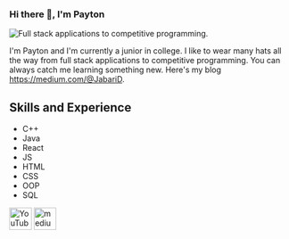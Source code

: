 ### Hi there 👋, I'm Payton
![Full stack applications to competitive programming. ](https://avatars2.githubusercontent.com/u/52969350?s=460&u=2d32f306483c80e4cffab75ce10be5eb2f71195a&v=4)

I'm Payton and I'm currently a junior in college. I like to wear many hats all the way from full stack applications to competitive programming. You can always catch me learning something new. Here's my blog https://medium.com/@JabariD.

## Skills and Experience
* C++
* Java
* React
* JS
* HTML
* CSS
* OOP
* SQL



[<img src='https://cdn.jsdelivr.net/npm/simple-icons@3.0.1/icons/youtube.svg' alt='YouTube' height='40'>](https://www.youtube.com/channel/UCxhUW6cZDuHg3z9SAy6Fdew)  [<img src='https://cdn.jsdelivr.net/npm/simple-icons@3.0.1/icons/medium.svg' alt='medium' height='40'>](https://medium.com/@JabariD)  


